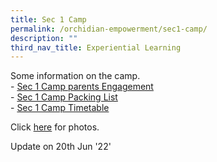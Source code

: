 ```yaml
---
title: Sec 1 Camp
permalink: /orchidian-empowerment/sec1-camp/
description: ""
third_nav_title: Experiential Learning
---
```

<p>Some information on the camp.<br>-&nbsp;<a href="/files/Sec%201%20Camp%20Parent%20Engagement.pdf" target="_blank" rel="noopener">Sec 1 Camp parents Engagement</a><br />-&nbsp;<a href="/files/Sec%201%20Camp%20Packing%20List.pdf" target="_blank" rel="noopener">Sec 1 Camp Packing List</a><br />-&nbsp;<a href="/files/OPSS%20Sec%201%20Camp%20MatrixTimetable.pdf" target="_blank" rel="noopener">Sec 1 Camp Timetable</a></p>

<p>Click <a href="https://drive.google.com/drive/folders/189BX5vrJ6jnAhRK8PjFMtTdnBsV9iuDf">here</a> for photos.</p>
<p>Update on 20th Jun '22'</p>